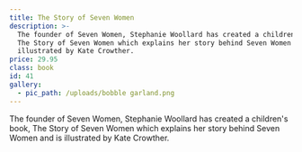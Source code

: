 ```yaml
---
title: The Story of Seven Women
description: >-
  The founder of Seven Women, Stephanie Woollard has created a children's book,
  The Story of Seven Women which explains her story behind Seven Women and is
  illustrated by Kate Crowther.
price: 29.95
class: book
id: 41
gallery:
  - pic_path: /uploads/bobble garland.png
---
```



The founder of Seven Women, Stephanie Woollard has created a children's book, The Story of Seven Women which explains her story behind Seven Women and is illustrated by Kate Crowther.&nbsp;
